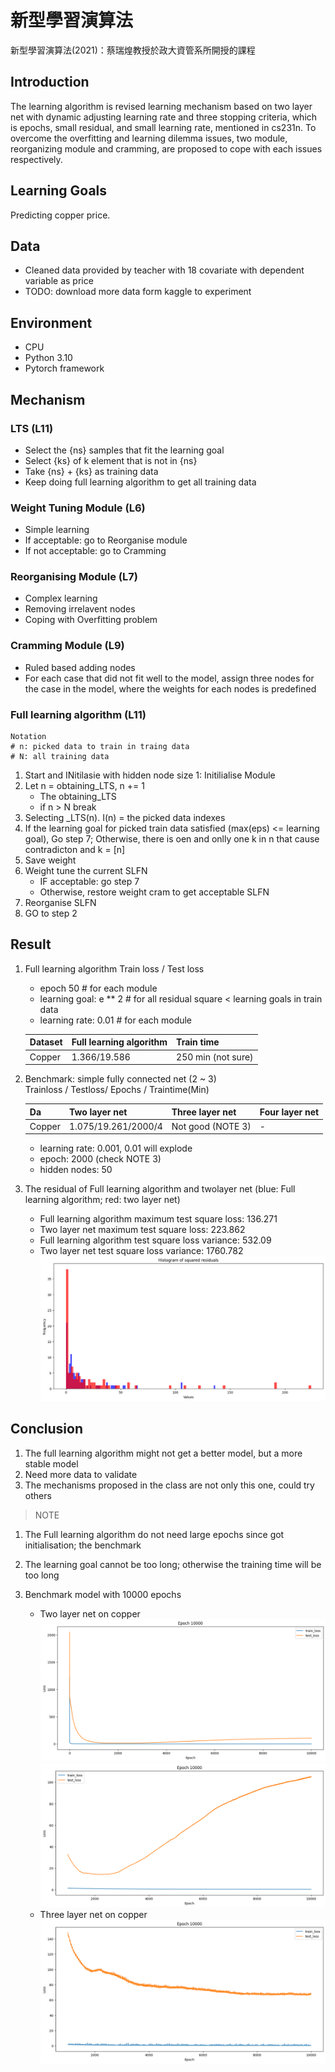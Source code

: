 # 新型學習演算法
新型學習演算法(2021)：蔡瑞煌教授於政大資管系所開授的課程

## Introduction
The learning algorithm is revised learning mechanism based on two layer net with dynamic adjusting learning rate and three stopping criteria, which is epochs, small residual, and small learning rate, mentioned in cs231n. To overcome the overfitting and learning dilemma issues, two module, reorganizing module and cramming, are proposed to cope with each issues respectively.

## Learning Goals
Predicting copper price.

## Data
- Cleaned data provided by teacher with 18 covariate with dependent variable as price
- TODO: download more data form kaggle to experiment

## Environment
- CPU
- Python 3.10
- Pytorch framework


## Mechanism

### LTS (L11)
- Select the {ns} samples that fit the learning goal 
- Select {ks} of k element that is not in {ns}
- Take {ns} + {ks} as training data
- Keep doing full learning algorithm to get all training data

### Weight Tuning Module (L6)
- Simple learning
- If acceptable: go to Reorganise module
- If not acceptable: go to Cramming

### Reorganising Module (L7)
- Complex learning
- Removing irrelavent nodes
- Coping with Overfitting problem

### Cramming Module (L9)
- Ruled based adding nodes
- For each case that did not fit well to the model, assign three nodes for the case in the model, where the weights for each nodes is predefined

### Full learning algorithm (L11)
```
Notation
# n: picked data to train in traing data
# N: all training data
```
1. Start and INitilasie with hidden node size 1: Initilialise Module
2. Let n = obtaining_LTS, n += 1 
    - The obtaining_LTS
    - if n > N break 
3. Selecting _LTS(n). I(n) = the picked data indexes
4. If the learning goal for picked train data satisfied (max(eps) <= learning goal), Go step 7; Otherwise, there is oen and onlly one k in n that cause contradicton and k = [n]    
5. Save weight
6. Weight tune the current SLFN
    - IF acceptable: go step 7
    - Otherwise, restore weight cram to get acceptable SLFN
7. Reorganise SLFN
8. GO to step 2


## Result

1. Full learning algorithm 
    Train loss / Test loss
    - epoch 50               # for each module
    - learning goal: e ** 2  # for all residual square < learning goals in train data
    - learning rate: 0.01    # for each module

    |        Dataset       | Full learning algorithm | Train time            |
    | -------------------- | ----------------------- | --------------------- |
    | Copper               |        1.366/19.586     |   250 min (not sure)  |

2. Benchmark: simple fully connected net (2 ~ 3)\
    Trainloss / Testloss/ Epochs / Traintime(Min)

    |    Da      | Two layer net           | Three layer net        | Four layer net |
    | -------- | ----------------------- | ---------------------- | -------------- |
    | Copper   | 1.075/19.261/2000/4     |   Not good (NOTE 3)    |        -       |

    - learning rate: 0.001, 0.01 will explode
    - epoch: 2000 (check NOTE 3)
    - hidden nodes: 50

3. The residual of Full learning algorithm and twolayer net (blue: Full learning algorithm; red: two layer net)
    - Full learning algorithm maximum test square loss: 136.271
    - Two layer net maximum test square loss: 223.862
    - Full learning algorithm test square loss variance: 532.09
    - Two layer net test square loss variance: 1760.782
        ![Alt text](image-8.png)


## Conclusion 
1. The full learning algorithm might not get a better model, but a more stable model
2. Need more data to validate
3. The mechanisms proposed in the class are not only this one, could try others

> NOTE
1. The Full learning algorithm do not need large epochs since got initialisation; the benchmark

2. The learning goal cannot be too long; otherwise the training time will be too long

3. Benchmark model with 10000 epochs
    - Two layer net on copper
        ![Alt text](image-3.png)
        ![Alt text](image-4.png)
    - Three layer net on copper
        ![Alt text](image-5.png)

<!--- 1. Process | Weight tune, Reorganising

    | Train loss/Test loss| Weight Tune | Reorganise | Nodes after Reorganise |
    | ---------------| -------------- | ----------------| --------------|
    | Trial 1 | 24.27/946.46 | 13.19/716.24 | 24 |


2. Process | Weight tune, Cramming , and Reorganise | Train loss/Test loss 

    |         | Weight Tune  | Cram          | Reorganise   | Nodes after Cram | Nodes after Reorganise | 
    | ------- | ------------ | ------------- | ------------ | ---------------- | ---------------------- |
    | Trial 1 | 28.61/767    | 26.28/679     | 11.03/612    | 164              |  not recorded          |
    | Trial 2 | 16.23/805.49 | 23.17/845.56  | 12.52/629.38 | 164              |    28                  |

>


